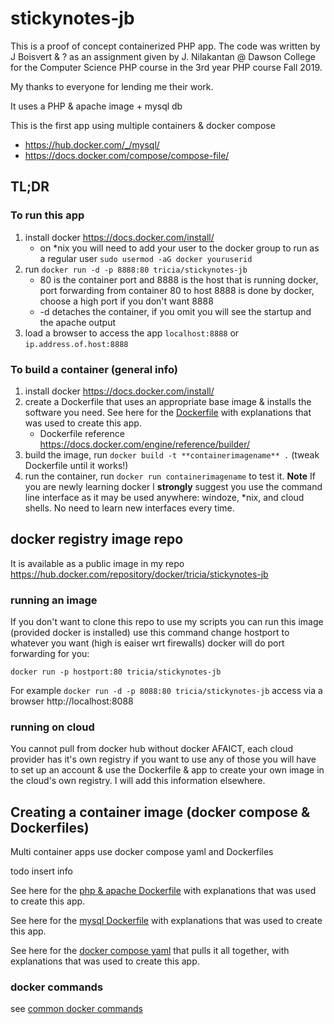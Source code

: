 #  stickynotes-jb
This is a proof of concept containerized PHP app.   The code was written by J Boisvert & ?  as an
assignment given by J. Nilakantan @ Dawson College for the Computer Science PHP course in the 3rd year PHP course Fall 2019.  

My thanks to everyone for lending me their work.

It uses a PHP & apache image + mysql db

This is the first app using multiple containers & docker compose 
* https://hub.docker.com/_/mysql/ 
* https://docs.docker.com/compose/compose-file/

## TL;DR
### To run this app
1. install docker https://docs.docker.com/install/ 
    * on *nix you will need to add your user to the docker group to run as a regular user `sudo usermod -aG docker youruserid`
2. run `docker run -d -p 8888:80 tricia/stickynotes-jb` 
    * 80 is the container port and 8888 is the host that is running docker, port forwarding from
 container 80 to host 8888 is done by docker, choose a high port if you don't want 8888
    * \-d detaches the container, if you omit you will see the startup and the apache output
3. load a browser to access the app `localhost:8888` or `ip.address.of.host:8888`
### To build a container  (general info)
1.  install docker https://docs.docker.com/install/
2.  create a Dockerfile that uses an appropriate base image & installs the software you need.  See here for the [Dockerfile](Dockerfile.md) with explanations that was used to create this app.
    * Dockerfile reference https://docs.docker.com/engine/reference/builder/
3.  build the image, run `docker build -t **containerimagename** .` (tweak Dockerfile until it works!)
4.  run the container, run `docker run containerimagename`       to test it.
**__Note__** If you are newly learning docker I __strongly__ suggest you use the command line interface as it may be used anywhere: windoze, *nix, and cloud shells.  No need to learn new interfaces every time.

## docker registry image repo
It is available as a public image in my repo 
https://hub.docker.com/repository/docker/tricia/stickynotes-jb

### running an image
If you don't want to clone this repo to use my scripts you can run this image (provided docker is installed) use this command change hostport to whatever you want (high is eaiser wrt firewalls) docker will do port forwarding for you:
```
docker run -p hostport:80 tricia/stickynotes-jb
```
For example  `docker run -d -p 8088:80 tricia/stickynotes-jb` access via a browser http://localhost:8088 
### running on cloud
You cannot pull from docker hub without docker AFAICT, each cloud provider has it's own registry if you want to use any of those you will have to set up an account & use the Dockerfile & app to create your own image in the cloud's own registry.  I will add this information elsewhere.
## Creating a container image (docker compose & Dockerfiles)
Multi container apps use docker compose yaml and Dockerfiles

todo insert info

See here for the [php & apache Dockerfile](php/Dockerfile.md) with explanations that was used to create this app.

See here for the [mysql Dockerfile](mysql/Dockerfile.md) with explanations that was used to create this app.

See here for the [docker compose yaml](docker-compose.yaml.md) that pulls it all together, with explanations that was used to create this app.

### docker commands
see  [common docker commands](DOCKERCMDS.md) 

